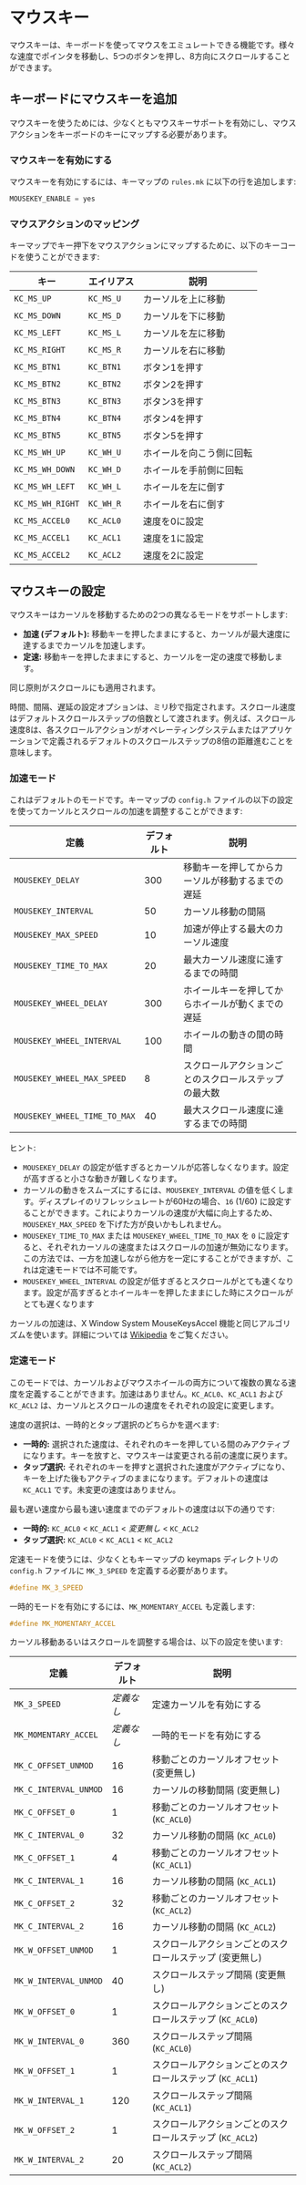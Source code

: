 # マウスキー

<!---
  original document: 0.8.141:docs/feature_mouse_keys.md
  git diff 0.8.141 HEAD -- docs/feature_mouse_keys.md | cat
-->

マウスキーは、キーボードを使ってマウスをエミュレートできる機能です。様々な速度でポインタを移動し、5つのボタンを押し、8方向にスクロールすることができます。

## キーボードにマウスキーを追加

マウスキーを使うためには、少なくともマウスキーサポートを有効にし、マウスアクションをキーボードのキーにマップする必要があります。

### マウスキーを有効にする

マウスキーを有効にするには、キーマップの `rules.mk` に以下の行を追加します:

```c
MOUSEKEY_ENABLE = yes
```

### マウスアクションのマッピング

キーマップでキー押下をマウスアクションにマップするために、以下のキーコードを使うことができます:

| キー | エイリアス | 説明 |
|----------------|---------|-----------------|
| `KC_MS_UP` | `KC_MS_U` | カーソルを上に移動 |
| `KC_MS_DOWN` | `KC_MS_D` | カーソルを下に移動 |
| `KC_MS_LEFT` | `KC_MS_L` | カーソルを左に移動 |
| `KC_MS_RIGHT` | `KC_MS_R` | カーソルを右に移動 |
| `KC_MS_BTN1` | `KC_BTN1` | ボタン1を押す |
| `KC_MS_BTN2` | `KC_BTN2` | ボタン2を押す |
| `KC_MS_BTN3` | `KC_BTN3` | ボタン3を押す |
| `KC_MS_BTN4` | `KC_BTN4` | ボタン4を押す |
| `KC_MS_BTN5` | `KC_BTN5` | ボタン5を押す |
| `KC_MS_WH_UP` | `KC_WH_U` | ホイールを向こう側に回転 |
| `KC_MS_WH_DOWN` | `KC_WH_D` | ホイールを手前側に回転 |
| `KC_MS_WH_LEFT` | `KC_WH_L` | ホイールを左に倒す |
| `KC_MS_WH_RIGHT` | `KC_WH_R` | ホイールを右に倒す |
| `KC_MS_ACCEL0` | `KC_ACL0` | 速度を0に設定 |
| `KC_MS_ACCEL1` | `KC_ACL1` | 速度を1に設定 |
| `KC_MS_ACCEL2` | `KC_ACL2` | 速度を2に設定 |

## マウスキーの設定

マウスキーはカーソルを移動するための2つの異なるモードをサポートします:

* **加速 (デフォルト):** 移動キーを押したままにすると、カーソルが最大速度に達するまでカーソルを加速します。
* **定速:** 移動キーを押したままにすると、カーソルを一定の速度で移動します。

同じ原則がスクロールにも適用されます。

時間、間隔、遅延の設定オプションは、ミリ秒で指定されます。スクロール速度はデフォルトスクロールステップの倍数として渡されます。例えば、スクロール速度8は、各スクロールアクションがオペレーティングシステムまたはアプリケーションで定義されるデフォルトのスクロールステップの8倍の距離進むことを意味します。

### 加速モード

これはデフォルトのモードです。キーマップの `config.h` ファイルの以下の設定を使ってカーソルとスクロールの加速を調整することができます:

| 定義 | デフォルト | 説明 |
|----------------------------|-------|---------------------------------------------------------|
| `MOUSEKEY_DELAY` | 300 | 移動キーを押してからカーソルが移動するまでの遅延 |
| `MOUSEKEY_INTERVAL` | 50 | カーソル移動の間隔 |
| `MOUSEKEY_MAX_SPEED` | 10 | 加速が停止する最大のカーソル速度 |
| `MOUSEKEY_TIME_TO_MAX` | 20 | 最大カーソル速度に達するまでの時間 |
| `MOUSEKEY_WHEEL_DELAY` | 300 | ホイールキーを押してからホイールが動くまでの遅延 |
| `MOUSEKEY_WHEEL_INTERVAL` | 100 | ホイールの動きの間の時間 |
| `MOUSEKEY_WHEEL_MAX_SPEED` | 8 | スクロールアクションごとのスクロールステップの最大数 |
| `MOUSEKEY_WHEEL_TIME_TO_MAX` | 40 | 最大スクロール速度に達するまでの時間 |

ヒント:

* `MOUSEKEY_DELAY` の設定が低すぎるとカーソルが応答しなくなります。設定が高すぎると小さな動きが難しくなります。
* カーソルの動きをスムーズにするには、`MOUSEKEY_INTERVAL` の値を低くします。ディスプレイのリフレッシュレートが60Hzの場合、`16` (1/60) に設定することができます。これによりカーソルの速度が大幅に向上するため、`MOUSEKEY_MAX_SPEED` を下げた方が良いかもしれません。
* `MOUSEKEY_TIME_TO_MAX` または `MOUSEKEY_WHEEL_TIME_TO_MAX` を `0` に設定すると、それぞれカーソルの速度またはスクロールの加速が無効になります。この方法では、一方を加速しながら他方を一定にすることができますが、これは定速モードでは不可能です。
* `MOUSEKEY_WHEEL_INTERVAL` の設定が低すぎるとスクロールがとても速くなります。設定が高すぎるとホイールキーを押したままにした時にスクロールがとても遅くなります

カーソルの加速は、X Window System MouseKeysAccel 機能と同じアルゴリズムを使います。詳細については [Wikipedia](https://en.wikipedia.org/wiki/Mouse_keys) をご覧ください。

### 定速モード

このモードでは、カーソルおよびマウスホイールの両方について複数の異なる速度を定義することができます。加速はありません。`KC_ACL0`、`KC_ACL1` および `KC_ACL2` は、カーソルとスクロールの速度をそれぞれの設定に変更します。

速度の選択は、一時的とタップ選択のどちらかを選べます:

* **一時的:** 選択された速度は、それぞれのキーを押している間のみアクティブになります。キーを放すと、マウスキーは変更される前の速度に戻ります。
* **タップ選択:** それぞれのキーを押すと選択された速度がアクティブになり、キーを上げた後もアクティブのままになります。デフォルトの速度は `KC_ACL1` です。未変更の速度はありません。

最も遅い速度から最も速い速度までのデフォルトの速度は以下の通りです:

* **一時的:** `KC_ACL0` < `KC_ACL1` < *変更無し* < `KC_ACL2`
* **タップ選択:** `KC_ACL0` < `KC_ACL1` < `KC_ACL2`

定速モードを使うには、少なくともキーマップの keymaps ディレクトリの `config.h` ファイルに `MK_3_SPEED` を定義する必要があります。

```c
#define MK_3_SPEED
```

一時的モードを有効にするには、`MK_MOMENTARY_ACCEL` も定義します:

```c
#define MK_MOMENTARY_ACCEL
```

カーソル移動あるいはスクロールを調整する場合は、以下の設定を使います:

| 定義 | デフォルト | 説明 |
|---------------------|-------------|-------------------------------------------|
| `MK_3_SPEED` | *定義なし* | 定速カーソルを有効にする |
| `MK_MOMENTARY_ACCEL` | *定義なし* | 一時的モードを有効にする |
| `MK_C_OFFSET_UNMOD` | 16 | 移動ごとのカーソルオフセット (変更無し) |
| `MK_C_INTERVAL_UNMOD` | 16 | カーソルの移動間隔 (変更無し) |
| `MK_C_OFFSET_0` | 1 | 移動ごとのカーソルオフセット (`KC_ACL0`) |
| `MK_C_INTERVAL_0` | 32 | カーソル移動の間隔 (`KC_ACL0`) |
| `MK_C_OFFSET_1` | 4 | 移動ごとのカーソルオフセット (`KC_ACL1`) |
| `MK_C_INTERVAL_1` | 16 | カーソル移動の間隔 (`KC_ACL1`) |
| `MK_C_OFFSET_2` | 32 | 移動ごとのカーソルオフセット (`KC_ACL2`) |
| `MK_C_INTERVAL_2` | 16 | カーソル移動の間隔 (`KC_ACL2`) |
| `MK_W_OFFSET_UNMOD` | 1 | スクロールアクションごとのスクロールステップ (変更無し) |
| `MK_W_INTERVAL_UNMOD` | 40 | スクロールステップ間隔 (変更無し) |
| `MK_W_OFFSET_0` | 1 | スクロールアクションごとのスクロールステップ (`KC_ACL0`) |
| `MK_W_INTERVAL_0` | 360 | スクロールステップ間隔 (`KC_ACL0`) |
| `MK_W_OFFSET_1` | 1 | スクロールアクションごとのスクロールステップ (`KC_ACL1`) |
| `MK_W_INTERVAL_1` | 120 | スクロールステップ間隔 (`KC_ACL1`) |
| `MK_W_OFFSET_2` | 1 | スクロールアクションごとのスクロールステップ (`KC_ACL2`) |
| `MK_W_INTERVAL_2` | 20 | スクロールステップ間隔 (`KC_ACL2`) |
